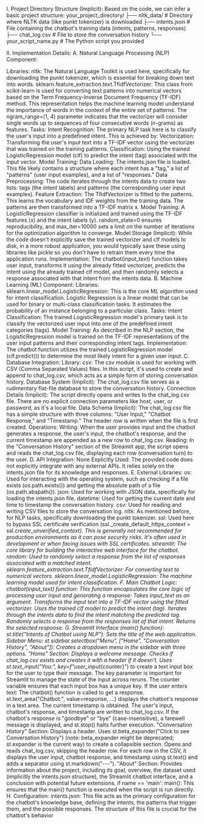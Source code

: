 I. Project Directory Structure (Implicit): Based on the code, we can infer a basic project structure: your_project_directory/ ├── nltk_data/ # Directory where NLTK data (like punkt tokenizer) is downloaded ├── intents.json # File containing the chatbot's training data (intents, patterns, responses) ├── chat_log.csv # File to store the conversation history └── your_script_name.py # The Python script you provided

II. Implementation Details: A. Natural Language Processing (NLP) Component:

Libraries:
nltk: The Natural Language Toolkit is used here, specifically for downloading the punkt tokenizer, which is essential for breaking down text into words. sklearn.feature_extraction.text.TfidfVectorizer: This class from scikit-learn is used for converting text patterns into numerical vectors based on the Term Frequency-Inverse Document Frequency (TF-IDF) method. This representation helps the machine learning model understand the importance of words in the context of the entire set of patterns. The ngram_range=(1, 4) parameter indicates that the vectorizer will consider single words up to sequences of four consecutive words (n-grams) as features.
Tasks:
Intent Recognition: The primary NLP task here is to classify the user's input into a predefined intent. This is achieved by:
Vectorization: Transforming the user's input text into a TF-IDF vector using the vectorizer that was trained on the training patterns.
Classification: Using the trained LogisticRegression model (clf) to predict the intent (tag) associated with the input vector.
Model Training:
Data Loading: The intents.json file is loaded. This file likely contains a structure where each intent has a "tag," a list of "patterns" (user input examples), and a list of "responses."
Data Preprocessing: The code iterates through the intents data to create two lists: tags (the intent labels) and patterns (the corresponding user input examples).
Feature Extraction: The TfidfVectorizer is fitted to the patterns. This learns the vocabulary and IDF weights from the training data. The patterns are then transformed into a TF-IDF matrix x.
Model Training: A LogisticRegression classifier is initialized and trained using the TF-IDF features (x) and the intent labels (y). random_state=0 ensures reproducibility, and max_iter=10000 sets a limit on the number of iterations for the optimization algorithm to converge.
Model Storage (Implicit): While the code doesn't explicitly save the trained vectorizer and clf models to disk, in a more robust application, you would typically save these using libraries like pickle so you don't have to retrain them every time the application runs.
Implementation:
The chatbot(input_text) function takes user input, transforms it using the already fitted vectorizer, predicts the intent using the already trained clf model, and then randomly selects a response associated with that intent from the intents data. B. Machine Learning (ML) Component:
Libraries:
sklearn.linear_model.LogisticRegression: This is the core ML algorithm used for intent classification. Logistic Regression is a linear model that can be used for binary or multi-class classification tasks. It estimates the probability of an instance belonging to a particular class.
Tasks:
Intent Classification: The trained LogisticRegression model's primary task is to classify the vectorized user input into one of the predefined intent categories (tags).
Model Training: As described in the NLP section, the LogisticRegression model is trained on the TF-IDF representations of the user input patterns and their corresponding intent tags.
Implementation: The chatbot function utilizes the trained LogisticRegression model (clf.predict()) to determine the most likely intent for a given user input. C. Database Integration:
Library: csv: The csv module is used for working with CSV (Comma Separated Values) files. In this script, it's used to create and append to chat_log.csv, which acts as a simple form of storing conversation history.
Database System (Implicit): The chat_log.csv file serves as a rudimentary flat-file database to store the conversation history.
Connection Details (Implicit): The script directly opens and writes to the chat_log.csv file. There are no explicit connection parameters like host, user, or password, as it's a local file.
Data Schema (Implicit): The chat_log.csv file has a simple structure with three columns: "User Input," "Chatbot Response," and "Timestamp." The header row is written when the file is first created.
Operations:
Writing: When the user provides input and the chatbot generates a response, the user's input, the chatbot's response, and the current timestamp are appended as a new row to chat_log.csv.
Reading: In the "Conversation History" section of the Streamlit app, the script opens and reads the chat_log.csv file, displaying each row (conversation turn) to the user. D. API Integration:
None Explicitly Used: The provided code does not explicitly integrate with any external APIs. It relies solely on the intents.json file for its knowledge and responses. E. External Libraries:
os: Used for interacting with the operating system, such as checking if a file exists (os.path.exists()) and getting the absolute path of a file (os.path.abspath()).
json: Used for working with JSON data, specifically for loading the intents.json file.
datetime: Used for getting the current date and time to timestamp the conversation history.
csv: Used for reading and writing CSV files to store the conversation log.
nltk: As mentioned before, for NLP tasks, specifically downloading the punkt tokenizer.
ssl: Used here to bypass SSL certificate verification (ssl._create_default_https_context = ssl._create_unverified_context). This is generally not recommended for production environments as it can pose security risks. It's often used in development or when facing issues with SSL certificates.
streamlit: The core library for building the interactive web interface for the chatbot.
random: Used to randomly select a response from the list of responses associated with a matched intent.
sklearn.feature_extraction.text.TfidfVectorizer: For converting text to numerical vectors.
sklearn.linear_model.LogisticRegression: The machine learning model used for intent classification. F. Main Chatbot Logic:
chatbot(input_text) function: This function encapsulates the core logic of processing user input and generating a response:
Takes input_text as an argument.
Transforms the input text into a TF-IDF vector using the fitted vectorizer.
Uses the trained clf model to predict the intent (tag).
Iterates through the intents data to find the intent matching the predicted tag.
Randomly selects a response from the responses list of that intent.
Returns the selected response. G. Streamlit Interface (main() function):
st.title("Intents of Chatbot using NLP"): Sets the title of the web application.
Sidebar Menu:
st.sidebar.selectbox("Menu", ["Home", "Conversation History", "About"]): Creates a dropdown menu in the sidebar with three options.
"Home" Section:
Displays a welcome message.
Checks if chat_log.csv exists and creates it with a header if it doesn't.
Uses st.text_input("You:", key=f"user_input_{counter}") to create a text input box for the user to type their message. The key parameter is important for Streamlit to manage the state of the input across reruns. The counter variable ensures that each input box has a unique key.
If the user enters text:
The chatbot() function is called to get a response.
st.text_area("Chatbot:", value=response, ...) displays the chatbot's response in a text area.
The current timestamp is obtained.
The user's input, chatbot's response, and timestamp are written to chat_log.csv.
If the chatbot's response is "goodbye" or "bye" (case-insensitive), a farewell message is displayed, and st.stop() halts further execution.
"Conversation History" Section:
Displays a header.
Uses st.beta_expander("Click to see Conversation History") (note: beta_expander might be deprecated; st.expander is the current way) to create a collapsible section.
Opens and reads chat_log.csv, skipping the header row.
For each row in the CSV, it displays the user input, chatbot response, and timestamp using st.text() and adds a separator using st.markdown("---").
"About" Section:
Provides information about the project, including its goal, overview, the dataset used (implicitly the intents.json structure), the Streamlit chatbot interface, and a conclusion with potential future extensions.
if name == 'main': main(): This ensures that the main() function is executed when the script is run directly. H. Configuration:
intents.json: This file acts as the primary configuration for the chatbot's knowledge base, defining the intents, the patterns that trigger them, and the possible responses. The structure of this file is crucial for the chatbot's behavior
